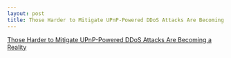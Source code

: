 ```yaml
---
layout: post
title: Those Harder to Mitigate UPnP-Powered DDoS Attacks Are Becoming a Reality
---
```


[Those Harder to Mitigate UPnP-Powered DDoS Attacks Are Becoming a Reality](https://www.bleepingcomputer.com/news/security/those-harder-to-mitigate-upnp-powered-ddos-attacks-are-becoming-a-reality/)
